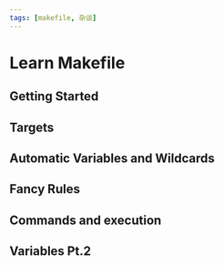 ```yaml
---
tags: [makefile, 杂谈]
---
```


# Learn Makefile

## Getting Started

## Targets

## Automatic Variables and Wildcards

## Fancy Rules

## Commands and execution

## Variables Pt.2